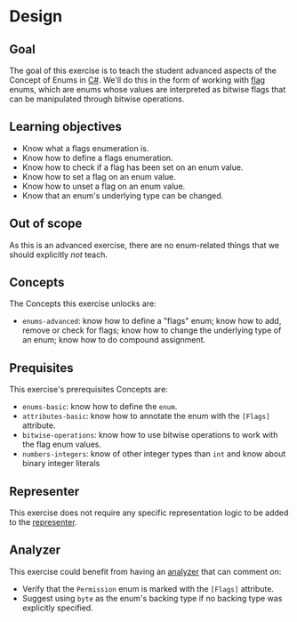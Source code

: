 # Design

## Goal

The goal of this exercise is to teach the student advanced aspects of the Concept of Enums in [C#][docs.microsoft.com-bitwise-and-shift-operators]. We'll do this in the form of working with [flag][docs.microsoft.com-flagsattribute] enums, which are enums whose values are interpreted as bitwise flags that can be manipulated through bitwise operations.

## Learning objectives

- Know what a flags enumeration is.
- Know how to define a flags enumeration.
- Know how to check if a flag has been set on an enum value.
- Know how to set a flag on an enum value.
- Know how to unset a flag on an enum value.
- Know that an enum's underlying type can be changed.

## Out of scope

As this is an advanced exercise, there are no enum-related things that we should explicitly _not_ teach.

## Concepts

The Concepts this exercise unlocks are:

- `enums-advanced`: know how to define a "flags" enum; know how to add, remove or check for flags; know how to change the underlying type of an enum; know how to do compound assignment.

## Prequisites

This exercise's prerequisites Concepts are:

- `enums-basic`: know how to define the `enum`.
- `attributes-basic`: know how to annotate the enum with the `[Flags]` attribute.
- `bitwise-operations`: know how to use bitwise operations to work with the flag enum values.
- `numbers-integers`: know of other integer types than `int` and know about binary integer literals

## Representer

This exercise does not require any specific representation logic to be added to the [representer][representer].

## Analyzer

This exercise could benefit from having an [analyzer][analyzer] that can comment on:

- Verify that the `Permission` enum is marked with the `[Flags]` attribute.
- Suggest using `byte` as the enum's backing type if no backing type was explicitly specified.

[analyzer]: https://github.com/exercism/csharp-analyzer
[representer]: https://github.com/exercism/csharp-representer
[docs.microsoft.com-enumeration-types-as-bit-flags]: https://docs.microsoft.com/en-us/dotnet/csharp/programming-guide/enumeration-types#enumeration-types-as-bit-flags
[docs.microsoft.com-bitwise-and-shift-operators]: https://docs.microsoft.com/en-us/dotnet/csharp/language-reference/operators/bitwise-and-shift-operators
[docs.microsoft.com-switch-keyword]: https://docs.microsoft.com/en-us/dotnet/csharp/language-reference/keywords/switch
[docs.microsoft.com-binary-notation]: https://docs.microsoft.com/en-us/dotnet/csharp/language-reference/builtin-types/integral-numeric-types#integer-literals
[docs.microsoft.com-flagsattribute]: https://docs.microsoft.com/en-us/dotnet/api/system.flagsattribute?view=netcore-3.1
[alanzucconi.com-enum-flags-and-bitwise-operators]: https://www.alanzucconi.com/2015/07/26/enum-flags-and-bitwise-operators/
[concept-bitwise-manipulation]: ../../../../../reference/concepts/bitwise_manipulation.md
